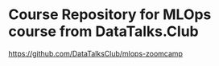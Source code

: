 # Course Repository for MLOps course from DataTalks.Club

https://github.com/DataTalksClub/mlops-zoomcamp

